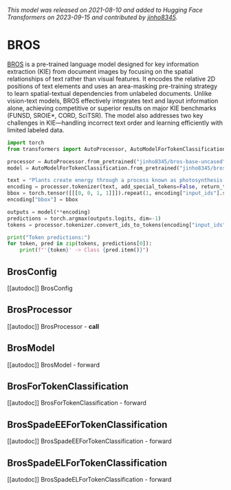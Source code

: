 <!--Copyright 2023 The HuggingFace Team. All rights reserved.

Licensed under the Apache License, Version 2.0 (the "License"); you may not use this file except in compliance with
the License. You may obtain a copy of the License at

http://www.apache.org/licenses/LICENSE-2.0

Unless required by applicable law or agreed to in writing, software distributed under the License is distributed on
an "AS IS" BASIS, WITHOUT WARRANTIES OR CONDITIONS OF ANY KIND, either express or implied. See the License for the
specific language governing permissions and limitations under the License.
-->
*This model was released on 2021-08-10 and added to Hugging Face Transformers on 2023-09-15 and contributed by [jinho8345](https://huggingface.co/jinho8345).*

# BROS

[BROS](https://huggingface.co/papers/2108.04539) is a pre-trained language model designed for key information extraction (KIE) from document images by focusing on the spatial relationships of text rather than visual features. It encodes the relative 2D positions of text elements and uses an area-masking pre-training strategy to learn spatial-textual dependencies from unlabeled documents. Unlike vision-text models, BROS effectively integrates text and layout information alone, achieving competitive or superior results on major KIE benchmarks (FUNSD, SROIE*, CORD, SciTSR). The model also addresses two key challenges in KIE—handling incorrect text order and learning efficiently with limited labeled data.

<hfoptions id="usage">
<hfoption id="BrosForTokenClassification">

```py
import torch
from transformers import AutoProcessor, AutoModelForTokenClassification

processor = AutoProcessor.from_pretrained("jinho8345/bros-base-uncased")
model = AutoModelForTokenClassification.from_pretrained("jinho8345/bros-base-uncased", dtype="auto")

text = "Plants create energy through a process known as photosynthesis."
encoding = processor.tokenizer(text, add_special_tokens=False, return_tensors="pt")
bbox = torch.tensor([[[0, 0, 1, 1]]]).repeat(1, encoding["input_ids"].shape[-1], 1)
encoding["bbox"] = bbox

outputs = model(**encoding)
predictions = torch.argmax(outputs.logits, dim=-1)
tokens = processor.tokenizer.convert_ids_to_tokens(encoding["input_ids"][0])

print("Token predictions:")
for token, pred in zip(tokens, predictions[0]):
    print(f"'{token}' -> Class {pred.item()}")
```

</hfoption>
</hfoptions>

## BrosConfig

[[autodoc]] BrosConfig

## BrosProcessor

[[autodoc]] BrosProcessor
    - __call__

## BrosModel

[[autodoc]] BrosModel
    - forward

## BrosForTokenClassification

[[autodoc]] BrosForTokenClassification
    - forward

## BrosSpadeEEForTokenClassification

[[autodoc]] BrosSpadeEEForTokenClassification
    - forward

## BrosSpadeELForTokenClassification

[[autodoc]] BrosSpadeELForTokenClassification
    - forward

